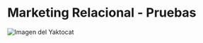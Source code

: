 # Marketing Relacional - Pruebas

![Imagen del Yaktocat](https://octodex.github.com/images/yaktocat.png)
